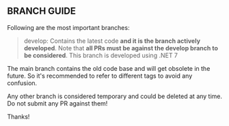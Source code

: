 ## BRANCH GUIDE

Following are the most important branches:

> develop: Contains the latest code **and it is the branch actively developed**. Note that **all PRs must be against the develop branch to be considered**. This branch is developed using .NET 7

The main branch contains the old code base and will get obsolete in the future. So it's recommended to refer to different tags to avoid any confusion.

Any other branch is considered temporary and could be deleted at any time. Do not submit any PR against them!

Thanks!